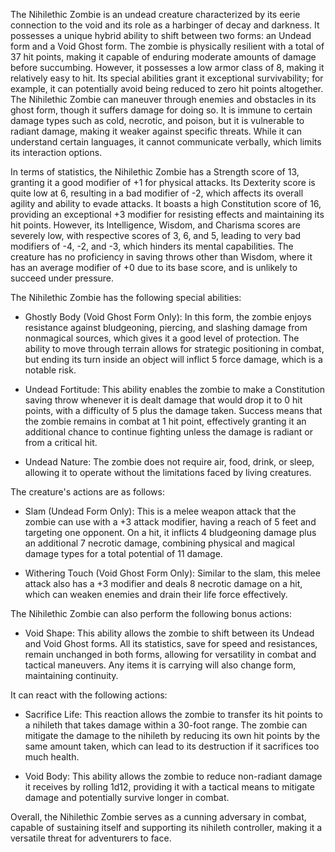 The Nihilethic Zombie is an undead creature characterized by its eerie connection to the void and its role as a harbinger of decay and darkness. It possesses a unique hybrid ability to shift between two forms: an Undead form and a Void Ghost form. The zombie is physically resilient with a total of 37 hit points, making it capable of enduring moderate amounts of damage before succumbing. However, it possesses a low armor class of 8, making it relatively easy to hit. Its special abilities grant it exceptional survivability; for example, it can potentially avoid being reduced to zero hit points altogether. The Nihilethic Zombie can maneuver through enemies and obstacles in its ghost form, though it suffers damage for doing so. It is immune to certain damage types such as cold, necrotic, and poison, but it is vulnerable to radiant damage, making it weaker against specific threats. While it can understand certain languages, it cannot communicate verbally, which limits its interaction options.

In terms of statistics, the Nihilethic Zombie has a Strength score of 13, granting it a good modifier of +1 for physical attacks. Its Dexterity score is quite low at 6, resulting in a bad modifier of -2, which affects its overall agility and ability to evade attacks. It boasts a high Constitution score of 16, providing an exceptional +3 modifier for resisting effects and maintaining its hit points. However, its Intelligence, Wisdom, and Charisma scores are severely low, with respective scores of 3, 6, and 5, leading to very bad modifiers of -4, -2, and -3, which hinders its mental capabilities. The creature has no proficiency in saving throws other than Wisdom, where it has an average modifier of +0 due to its base score, and is unlikely to succeed under pressure.

The Nihilethic Zombie has the following special abilities: 

- Ghostly Body (Void Ghost Form Only): In this form, the zombie enjoys resistance against bludgeoning, piercing, and slashing damage from nonmagical sources, which gives it a good level of protection. The ability to move through terrain allows for strategic positioning in combat, but ending its turn inside an object will inflict 5 force damage, which is a notable risk.

- Undead Fortitude: This ability enables the zombie to make a Constitution saving throw whenever it is dealt damage that would drop it to 0 hit points, with a difficulty of 5 plus the damage taken. Success means that the zombie remains in combat at 1 hit point, effectively granting it an additional chance to continue fighting unless the damage is radiant or from a critical hit.

- Undead Nature: The zombie does not require air, food, drink, or sleep, allowing it to operate without the limitations faced by living creatures.

The creature's actions are as follows:

- Slam (Undead Form Only): This is a melee weapon attack that the zombie can use with a +3 attack modifier, having a reach of 5 feet and targeting one opponent. On a hit, it inflicts 4 bludgeoning damage plus an additional 7 necrotic damage, combining physical and magical damage types for a total potential of 11 damage.

- Withering Touch (Void Ghost Form Only): Similar to the slam, this melee attack also has a +3 modifier and deals 8 necrotic damage on a hit, which can weaken enemies and drain their life force effectively.

The Nihilethic Zombie can also perform the following bonus actions:

- Void Shape: This ability allows the zombie to shift between its Undead and Void Ghost forms. All its statistics, save for speed and resistances, remain unchanged in both forms, allowing for versatility in combat and tactical maneuvers. Any items it is carrying will also change form, maintaining continuity.

It can react with the following actions:

- Sacrifice Life: This reaction allows the zombie to transfer its hit points to a nihileth that takes damage within a 30-foot range. The zombie can mitigate the damage to the nihileth by reducing its own hit points by the same amount taken, which can lead to its destruction if it sacrifices too much health.

- Void Body: This ability allows the zombie to reduce non-radiant damage it receives by rolling 1d12, providing it with a tactical means to mitigate damage and potentially survive longer in combat. 

Overall, the Nihilethic Zombie serves as a cunning adversary in combat, capable of sustaining itself and supporting its nihileth controller, making it a versatile threat for adventurers to face.